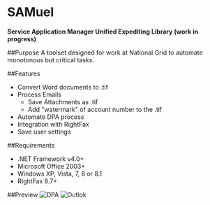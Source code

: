 SAMuel
===================
__Service Application Manager Unified Expediting Library (work in progress)__

##Purpose
A toolset designed for work at National Grid to automate monotonous but critical tasks.

##Features
* Convert Word documents to .tif
* Process Emails
	* Save Attachments as .tif
	* Add "watermark" of account number to the .tif
* Automate DPA process
* Integration with RightFax
* Save user settings

##Requirements
* .NET Framework v4.0+
* Microsoft Office 2003+
* Windows XP, Vista, 7, 8 or 8.1
* RightFax 8.7+

##Preview
![DPA](https://raw.github.com/zKarp/SAMuel/master/images/DPA-preview.JPG "DPA tab preview")
![Outlok](https://raw.github.com/zKarp/SAMuel/master/images/Outlook-preview.JPG "Outlook tab preview")

